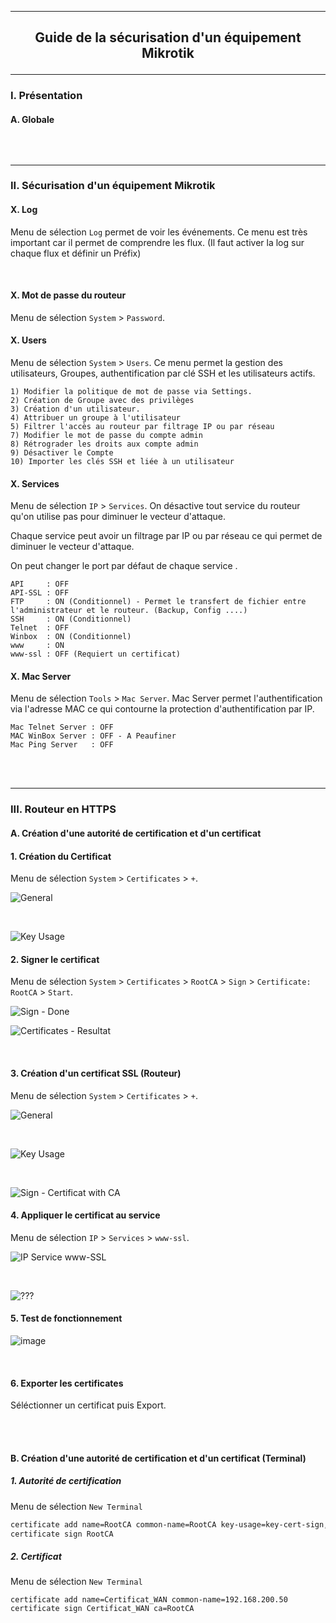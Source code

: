 ---------------------------------------------------------------------------------------------------------------------------------------------------------------------------------------------------
## <p align='center'> Guide de la sécurisation d'un équipement Mikrotik </p>

---------------------------------------------------------------------------------------------------------------------------------------------------------------------------------------------------
### I. Présentation
#### A. Globale
```
```

<br />

---------------------------------------------------------------------------------------------------------------------------------------------------------------------------------------------------
### II. Sécurisation d'un équipement Mikrotik
#### X. Log
Menu de sélection `Log` permet de voir les événements. Ce menu est très important car il permet de comprendre les flux. (Il faut activer la log sur chaque flux et définir un Préfix) 

<br />

#### X. Mot de passe du routeur
Menu de sélection `System` > `Password`.

#### X. Users
Menu de sélection `System` > `Users`. Ce menu permet la gestion des utilisateurs, Groupes, authentification par clé SSH et les utilisateurs actifs.
```
1) Modifier la politique de mot de passe via Settings.
2) Création de Groupe avec des privilèges
3) Création d'un utilisateur.
4) Attribuer un groupe à l'utilisateur
5) Filtrer l'accès au routeur par filtrage IP ou par réseau
7) Modifier le mot de passe du compte admin
8) Rétrograder les droits aux compte admin
9) Désactiver le Compte
10) Importer les clés SSH et liée à un utilisateur
```


#### X. Services
Menu de sélection `IP` > `Services`. On désactive tout service du routeur qu'on utilise pas pour diminuer le vecteur d'attaque.

Chaque service peut avoir un filtrage par IP ou par réseau ce qui permet de diminuer le vecteur d'attaque.

On peut changer le port par défaut de chaque service .
```
API     : OFF
API-SSL : OFF
FTP     : ON (Conditionnel) - Permet le transfert de fichier entre l'administrateur et le routeur. (Backup, Config ....)
SSH     : ON (Conditionnel)
Telnet  : OFF
Winbox  : ON (Conditionnel)
www     : ON
www-ssl : OFF (Requiert un certificat)
```


#### X. Mac Server
Menu de sélection `Tools` > `Mac Server`. Mac Server permet l'authentification via l'adresse MAC ce qui contourne la protection d'authentification par IP.
```
Mac Telnet Server : OFF
MAC WinBox Server : OFF - A Peaufiner
Mac Ping Server   : OFF
```

<br />
<br />

---------------------------------------------------------------------------------------------------------------------------------------------------------------------------------------------------
### III. Routeur en HTTPS
#### A. Création d'une autorité de certification et d'un certificat
#### 1. Création du Certificat
Menu de sélection `System` > `Certificates` > `+`.

![General](https://github.com/Drthrax74/Mikrotik/assets/35907/cdc8aaaf-f348-423e-bb96-1a51fbff21ed)

<br />

![Key Usage](https://github.com/Drthrax74/Mikrotik/assets/35907/84ea686b-b8a1-4919-8a56-3c59eb22b2ae)

#### 2. Signer le certificat
Menu de sélection `System` > `Certificates` > `RootCA` > `Sign` > `Certificate: RootCA` > `Start`.

![Sign - Done](https://github.com/Drthrax74/Mikrotik/assets/35907/e0386b4a-dcd1-41ae-9411-d12f7751e2bf)

![Certificates - Resultat](https://github.com/Drthrax74/Mikrotik/assets/35907/abcba415-a44d-4a1e-91c8-efbc3607d0e4)

<br />

#### 3. Création d'un certificat SSL (Routeur)
Menu de sélection `System` > `Certificates` > `+`.

![General](https://github.com/Drthrax74/Mikrotik/assets/35907/8845c568-949e-45f5-9615-b02a294108d0)

<br /> 

![Key Usage](https://github.com/Drthrax74/Mikrotik/assets/35907/0d8f74ae-39ab-4b91-856f-bbe9146020d2)

<br />

![Sign - Certificat with CA](https://github.com/Drthrax74/Mikrotik/assets/35907/9e81832c-6c5b-496d-81f9-4ef7ba0cf3e3)

#### 4. Appliquer le certificat au service
Menu de sélection `IP` > `Services` > `www-ssl`.

![IP Service www-SSL](https://github.com/Drthrax74/Mikrotik/assets/35907/d2ae5f94-c2ee-4db6-9bb8-f65c00e02397)

<br />

![???](https://github.com/Drthrax74/Mikrotik/assets/35907/ccff82a7-9d60-46af-8122-6c81795dbafc)

#### 5. Test de fonctionnement
![image](https://github.com/Drthrax74/Mikrotik/assets/35907/30689728-6846-45c0-8e79-712f1a10da6c)

<br />


#### 6. Exporter les certificates
Séléctionner un certificat puis Export.


<br />
<br />



#### B. Création d'une autorité de certification et d'un certificat (Terminal)
##### 1. Autorité de certification
Menu de sélection `New Terminal`
```bash
certificate add name=RootCA common-name=RootCA key-usage=key-cert-sign,crl-sign
certificate sign RootCA
```
##### 2. Certificat
Menu de sélection `New Terminal`
```
certificate add name=Certificat_WAN common-name=192.168.200.50
certificate sign Certificat_WAN ca=RootCA
```

<br />
<br />

